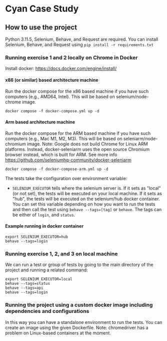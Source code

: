 # Cyan Case Study


## How to use the project

Python 3.11.5, Selenium, Behave, and Request are required. You can install Selenium, Behave, and Request using
`pip install -r requirements.txt`

### Running exercise 1 and 2 locally on Chrome in Docker

Install docker: https://docs.docker.com/engine/install/


#### x86 (or similar) based architecture machine

Run the docker compose for the x86 based machine if you have such computers (e.g., AMD64, Intel). This will be based on selenium/node-chrome image.

```
docker compose -f docker-compose.yml up -d
```


#### Arm based architecture machine

Run the docker compose for the ARM based machine if you have such computers (e.g., Mac M1, M2, M3). This will be based on seleniarm/node-chromium image.
Note: Google does not build Chrome for Linux ARM platforms. Instead, docker-seleniarm uses the open source Chromium browser instead, which is built for ARM.
See more info https://github.com/seleniumhq-community/docker-seleniarm

```
docker compose -f docker-compose-arm.yml up -d
```


The tests take the configuration over environment variable:

- `SELENIUM_EXECUTOR` tells where the selenium server is. If it sets as "local" (or not set),
the tests will be executed on your local machine. If it sets as "hub", the tests will be executed on the selenium/hub docker container.
You can set this variable depending on how you want to run the tests
and then call the test using `behave --tags=[tag]` or `behave`. The tags can be either of `login`, and `status`.

#### Example running in docker container
```
export SELENIUM_EXECUTOR=hub
behave --tags=login
```


### Running exercise 1, 2, and 3 on local machine

 We can run a test or group of tests by going to the main directory of the project and running a related
command:

```
export SELENIUM_EXECUTOR=local
behave --tags=status
behave --tags=api
behave --tags=login
```

### Running the project using a custom docker image including dependencies and configurations
In this way you can have a standalone environment to run the tests. You can create an image using the given Dockerfile. Note: chromedriver has a problem on Linux-based
containers at the moment. 

